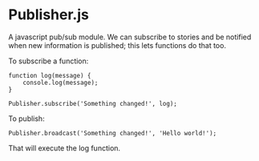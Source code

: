 Publisher.js
============

A javascript pub/sub module. We can subscribe to stories and be notified 
when new information is published; this lets functions do that too. 

To subscribe a function:

    function log(message) {
		console.log(message);
    }

    Publisher.subscribe('Something changed!', log);

To publish:

    Publisher.broadcast('Something changed!', 'Hello world!');

That will execute the log function. 